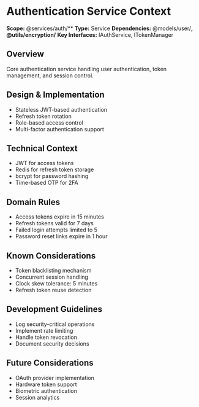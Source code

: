 # Authentication Service Context
**Scope:** @services/auth/**
**Type:** Service
**Dependencies:** @models/user/**, @utils/encryption/**
**Key Interfaces:** IAuthService, ITokenManager

## Overview
Core authentication service handling user authentication, token management, and session control.

## Design & Implementation
- Stateless JWT-based authentication
- Refresh token rotation
- Role-based access control
- Multi-factor authentication support

## Technical Context
- JWT for access tokens
- Redis for refresh token storage
- bcrypt for password hashing
- Time-based OTP for 2FA

## Domain Rules
- Access tokens expire in 15 minutes
- Refresh tokens valid for 7 days
- Failed login attempts limited to 5
- Password reset links expire in 1 hour

## Known Considerations
- Token blacklisting mechanism
- Concurrent session handling
- Clock skew tolerance: 5 minutes
- Refresh token reuse detection

## Development Guidelines
- Log security-critical operations
- Implement rate limiting
- Handle token revocation
- Document security decisions

## Future Considerations
- OAuth provider implementation
- Hardware token support
- Biometric authentication
- Session analytics